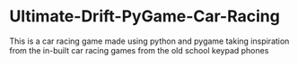 # Ultimate-Drift-PyGame-Car-Racing
This is a car racing game made using python and pygame taking inspiration from the in-built car racing games from the old school keypad phones
